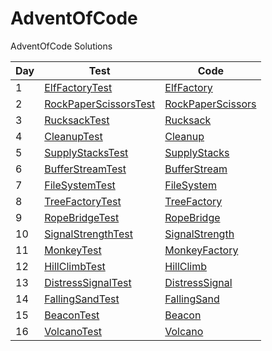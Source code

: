 # AdventOfCode
AdventOfCode Solutions

| Day | Test                                                                                                        | Code                                                                                             |
|-----|-------------------------------------------------------------------------------------------------------------|--------------------------------------------------------------------------------------------------|
| 1   | [ElfFactoryTest](AOC/src/test/java/nl/roykovic/aoc/_2022/elf/ElfFactoryTest.java)                                | [ElfFactory](AOC/src/main/java/nl/roykovic/aoc/_2022/elf/ElfFactory.java)                             |
| 2   | [RockPaperScissorsTest](AOC/src/test/java/nl/roykovic/aoc/_2022/rockpaperscissors/RPSGameFactoryTest.java)       | [RockPaperScissors](AOC/src/main/java/nl/roykovic/aoc/_2022/rockpaperscissors/RPSGameFactory.java)    |
| 3   | [RucksackTest](AOC/src/test/java/nl/roykovic/aoc/_2022/rucksack/RucksackFactoryTest.java)                        | [Rucksack](AOC/src/main/java/nl/roykovic/aoc/_2022/rucksack/RucksackFactory.java)                     |
| 4   | [CleanupTest](AOC/src/test/java/nl/roykovic/aoc/_2022/cleanup/CleanupRangeFactoryTest.java)                      | [Cleanup](AOC/src/main/java/nl/roykovic/aoc/_2022/cleanup/CleanupRangeFactory.java)                   |
| 5   | [SupplyStacksTest](AOC/src/test/java/nl/roykovic/aoc/_2022/supplystacks/CraneFactoryTest.java)                   | [SupplyStacks](AOC/src/main/java/nl/roykovic/aoc/_2022/supplystacks/CraneFactory.java)                |
| 6   | [BufferStreamTest](AOC/src/test/java/nl/roykovic/aoc/_2022/bufferstream/BufferStreamDecoderTest.java)            | [BufferStream](AOC/src/main/java/nl/roykovic/aoc/_2022/bufferstream/BufferStreamDecoder.java)         |
| 7   | [FileSystemTest](AOC/src/test/java/nl/roykovic/aoc/_2022/filesystem/FileSystemFactoryTest.java)                  | [FileSystem](AOC/src/main/java/nl/roykovic/aoc/_2022/filesystem/FileSystemFactory.java)               |
| 8   | [TreeFactoryTest](AOC/src/test/java/nl/roykovic/aoc/_2022/trees/TreeFactoryTest.java)                            | [TreeFactory](AOC/src/main/java/nl/roykovic/aoc/_2022/trees/TreeFactory.java)                         |
| 9   | [RopeBridgeTest](AOC/src/test/java/nl/roykovic/aoc/_2022/ropebridge/RopeBridgeFactoryTest.java)                  | [RopeBridge](AOC/src/main/java/nl/roykovic/aoc/_2022/ropebridge/RopeBridgeFactory.java)               |
| 10  | [SignalStrengthTest](AOC/src/test/java/nl/roykovic/aoc/_2022/signalstrength/CycleFactoryTest.java)               | [SignalStrength](AOC/src/main/java/nl/roykovic/aoc/_2022/signalstrength/CycleFactory.java)            |
| 11  | [MonkeyTest](AOC/src/test/java/nl/roykovic/aoc/_2022/monkey/MonkeyFactoryTest.java)                              | [MonkeyFactory](AOC/src/main/java/nl/roykovic/aoc/_2022/monkey/MonkeyFactory.java)                    |
| 12  | [HillClimbTest](AOC/src/test/java/nl/roykovic/aoc/_2022/hillclimb/NodeFactoryTest.java)                          | [HillClimb](AOC/src/main/java/nl/roykovic/aoc/_2022/hillclimb/NodeFactory.java)                       |
| 13  | [DistressSignalTest](AOC/src/test/java/nl/roykovic/aoc/_2022/distresssignal/PacketFactoryTest.java)              | [DistressSignal](AOC/src/main/java/nl/roykovic/aoc/_2022/distresssignal/PacketFactory.java)           |
| 14  | [FallingSandTest](AOC/src/test/java/nl/roykovic/aoc/_2022/fallingsand/FallingSandFactoryTest.java)               | [FallingSand](AOC/src/main/java/nl/roykovic/aoc/_2022/fallingsand/FallingSandFactory.java)            |
| 15  | [BeaconTest](AOC/src/test/java/nl/roykovic/aoc/_2022/beacon/SensorFactoryTest.java)                              | [Beacon](AOC/src/main/java/nl/roykovic/aoc/_2022/beacon/SensorFactory.java)                           |
| 16  | [VolcanoTest](AOC/src/test/java/nl/roykovic/aoc/_2022/volcano/VolcanoFactoryTest.java)                           | [Volcano](AOC/src/main/java/nl/roykovic/aoc/_2022/volcano/VolcanoFactory.java)                        |
